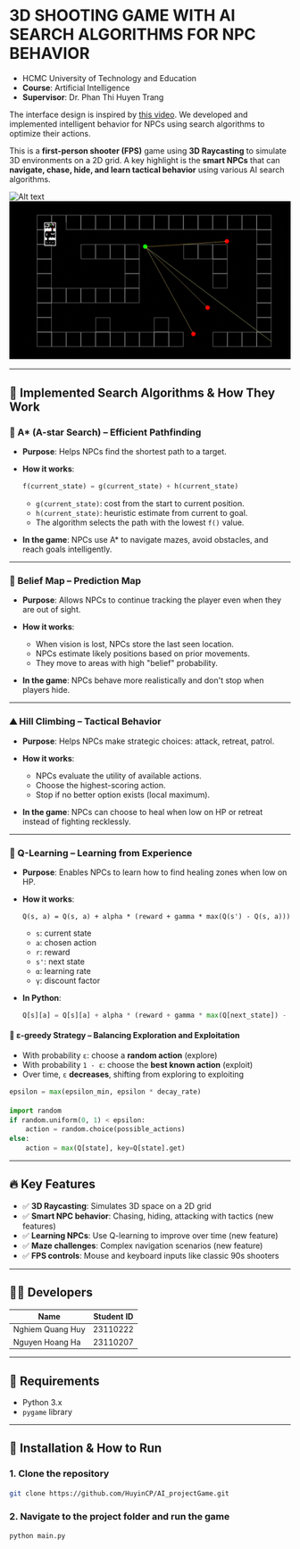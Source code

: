 # 3D SHOOTING GAME WITH AI SEARCH ALGORITHMS FOR NPC BEHAVIOR

* HCMC University of Technology and Education
* **Course**: Artificial Intelligence
* **Supervisor**: Dr. Phan Thi Huyen Trang

The interface design is inspired by [this video](https://www.youtube.com/watch?v=ECqUrT7IdqQ&t=2720s). We developed and implemented intelligent behavior for NPCs using search algorithms to optimize their actions.

This is a **first-person shooter (FPS)** game using **3D Raycasting** to simulate 3D environments on a 2D grid. A key highlight is the **smart NPCs** that can **navigate, chase, hide, and learn tactical behavior** using various AI search algorithms.

![Alt text](screenshot1.gif)
![Alt text](screenshot2.gif)

---

## 🧠 Implemented Search Algorithms & How They Work

### 🌟 A\* (A-star Search) – Efficient Pathfinding

* **Purpose**: Helps NPCs find the shortest path to a target.
* **How it works**:

  ```python
  f(current_state) = g(current_state) + h(current_state)
  ```

  * `g(current_state)`: cost from the start to current position.
  * `h(current_state)`: heuristic estimate from current to goal.
  * The algorithm selects the path with the lowest `f()` value.
* **In the game**: NPCs use A\* to navigate mazes, avoid obstacles, and reach goals intelligently.

---

### 🧠 Belief Map – Prediction Map

* **Purpose**: Allows NPCs to continue tracking the player even when they are out of sight.
* **How it works**:

  * When vision is lost, NPCs store the last seen location.
  * NPCs estimate likely positions based on prior movements.
  * They move to areas with high "belief" probability.
* **In the game**: NPCs behave more realistically and don't stop when players hide.

---

### ⛰️ Hill Climbing – Tactical Behavior

* **Purpose**: Helps NPCs make strategic choices: attack, retreat, patrol.
* **How it works**:

  * NPCs evaluate the utility of available actions.
  * Choose the highest-scoring action.
  * Stop if no better option exists (local maximum).
* **In the game**: NPCs can choose to heal when low on HP or retreat instead of fighting recklessly.

---

### 🤖 Q-Learning – Learning from Experience

* **Purpose**: Enables NPCs to learn how to find healing zones when low on HP.

* **How it works**:

  ```
  Q(s, a) = Q(s, a) + alpha * (reward + gamma * max(Q(s') - Q(s, a)))
  ```

  * `s`: current state
  * `a`: chosen action
  * `r`: reward
  * `s'`: next state
  * `α`: learning rate
  * `γ`: discount factor

* **In Python**:

  ```python
  Q[s][a] = Q[s][a] + alpha * (reward + gamma * max(Q[next_state]) - Q[s][a])
  ```

#### 🎲 ε-greedy Strategy – Balancing Exploration and Exploitation

* With probability `ε`: choose a **random action** (explore)
* With probability `1 - ε`: choose the **best known action** (exploit)
* Over time, `ε` **decreases**, shifting from exploring to exploiting

```python
epsilon = max(epsilon_min, epsilon * decay_rate)

import random
if random.uniform(0, 1) < epsilon:
    action = random.choice(possible_actions)
else:
    action = max(Q[state], key=Q[state].get)
```

---

## 🔥 Key Features

* ✅ **3D Raycasting**: Simulates 3D space on a 2D grid
* ✅ **Smart NPC behavior**: Chasing, hiding, attacking with tactics (new features)
* ✅ **Learning NPCs**: Use Q-learning to improve over time (new feature)
* ✅ **Maze challenges**: Complex navigation scenarios (new feature)
* ✅ **FPS controls**: Mouse and keyboard inputs like classic 90s shooters

---

## 👨‍💻 Developers

| Name             | Student ID |
| ---------------- | ---------- |
| Nghiem Quang Huy | 23110222   |
| Nguyen Hoang Ha  | 23110207   |

---

## 🧰 Requirements

* Python 3.x
* `pygame` library

---

## 🚀 Installation & How to Run

### 1. Clone the repository

```bash
git clone https://github.com/HuyinCP/AI_projectGame.git
```

### 2. Navigate to the project folder and run the game

```bash
python main.py
```
